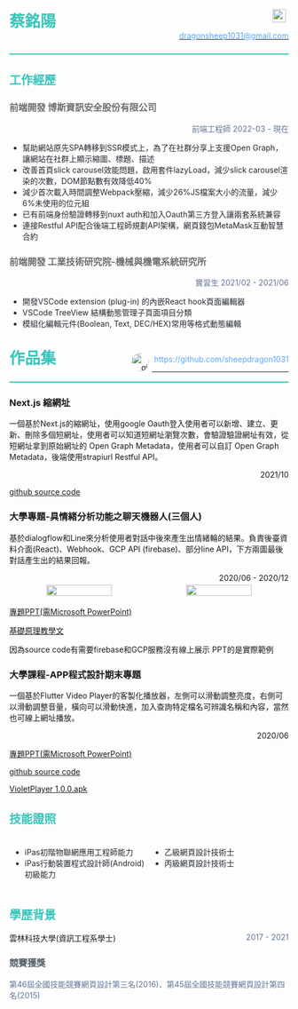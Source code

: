 <div style='font-family: "Alliance No.1",-apple-system,BlinkMacSystemFont,"Segoe UI",Helvetica,Arial,sans-serif,"Apple Color Emoji","Segoe UI Emoji","Segoe UI Symbol";'>
    <div style="display:flex; border-bottom: 2px solid #39C5BB; padding-bottom: .5rem">
    <div style="flex:6;">
     <h1 style="margin: 0; border-bottom: 0px; color: #39C5BB;">蔡銘陽</h1>
    </div>
   <div style="flex:4; text-align: right;">
        <div style="line-height: 3rem">
          <a href="mailto:dragonsheep1031@gmail.com">
              <img src="https://upload.wikimedia.org/wikipedia/commons/thumb/7/7e/Gmail_icon_%282020%29.svg/180px-Gmail_icon_%282020%29.svg.png" style="height:1.5rem; padding: 0 0.333rem;" alt="Gmail_icon" >
              <span style="color: #58a6ff">dragonsheep1031@gmail.com</span>
          </a>
      </div>
    </div>
</div>

    
<h2 style="color: #39C5BB">工作經歷</h2>
    
    
<h3 style="color: #6e6e73">前端開發 博斯資訊安全股份有限公司</h3>

<div style="text-align:right; color: #627597">前端工程師 2022-03 - 現在</div>

<ul style="color: #24292f">
    <li>幫助網站原先SPA轉移到SSR模式上，為了在社群分享上支援Open Graph，讓網站在社群上顯示縮圖、標題、描述</li>
    <li>改善首頁slick carousel效能問題，啟用套件lazyLoad，減少slick carousel渲染的次數，DOM節點數有效降低40%</li>
    <li>減少首次載入時間調整Webpack壓縮，減少26%JS檔案大小的流量，減少6%未使用的位元組</li>
    <li>已有前端身份驗證轉移到nuxt auth和加入Oauth第三方登入讓兩套系統兼容</li>
    <li>連接Restful API配合後端工程師規劃API架構，網頁錢包MetaMask互動智慧合約</li>
</ul>

<h3 style="color: #6e6e73 ">前端開發 工業技術研究院-機械與機電系統研究所</h3>

<div style="text-align:right; color: #627597">實習生 2021/02 - 2021/06</div>

<ul style="color: #24292f">
    <li>開發VSCode extension (plug-in) 的內嵌React hook頁面編輯器</li>
    <li>VSCode TreeView 結構動態管理子頁面項目分類</li>
    <li>模組化編輯元件(Boolean, Text, DEC/HEX)常用等格式動態編輯</li>
</ul>



<div style='font-family: "Alliance No.1",-apple-system,BlinkMacSystemFont,"Segoe UI",Helvetica,Arial,sans-serif,"Apple Color Emoji","Segoe UI Emoji","Segoe UI Symbol";'>

<br>
<div style="display:flex; border-bottom: 2px solid #39C5BB; padding-bottom: 0rem">
    <div style="flex:4;">
     <h1 style="margin: 0; border-bottom: 0px; color: #39C5BB;">作品集</h1>
    </div>
   <div style="flex:6; text-align: right;">
        <div style="line-height: 3rem">
          <a href="https://github.com/sheepdragon1031?tab=repositories">
              <img src="https://avatars.githubusercontent.com/u/17337422?v=4" style="height:2rem; padding: 0 .333rem; border-radius: 100%" alt="githubuser_icon" />
              <span style="color: #58a6ff;vertical-align: text-bottom">https://github.com/sheepdragon1031</span>
          </a>
     	</div>
    </div>
</div>
    
### Next.js 縮網址
一個基於Next.js的縮網址，使用google Oauth登入使用者可以新增、建立、更新、刪除多個短網址，使用者可以知道短網址瀏覽次數，會驗證驗證網址有效，從短網址拿到原始網址的 Open Graph Metadata，使用者可以自訂 Open Graph Metadata，後端使用strapiurl Restful API。

<div style="text-align:right;">2021/10</div>

<div style="text-align:center;display:flex;">
<div style="flex:1"></div>
  
   <div style="flex:1"></div>
</div>


<a href="https://github.com/sheepdragon1031/urlshort">github source code</a>


### 大學專題-具情緒分析功能之聊天機器人(三個人)
基於dialogflow和Line來分析使用者對話中後來產生出情緒輪的結果。負責後臺資料介面(React)、Webhook、GCP API (firebase)、部分line API，下方兩圖最後對話產生出的結果回報。

<div style="text-align:right;">2020/06 - 2020/12</div>

<div style="text-align:center;display:flex;">
   
   <img style="flex:1; padding: 0.25rem" src="https://i.imgur.com/52GVl9J.jpg" width="48%"/>
   <img style="flex:1; padding: 0.25rem" src="https://i.imgur.com/81vCYdO.jpg" width="48%"/>
</div>

<a href="https://docs.google.com/presentation/d/1GLZUXoI3nHv0ZO9JQgUth8rG3tr2Hriw/">專題PPT(需Microsoft PowerPoint)</a>

<a href="https://docs.google.com/presentation/d/1JYxlgMSa4Bn0bLKeLWwBY0jg1BZm8XH3/">基礎原理教學文</a>

因為source code有需要firebase和GCP服務沒有線上展示 PPT的是實際範例

### 大學課程-APP程式設計期末專題
一個基於Flutter Video Player的客製化播放器，左側可以滑動調整亮度，右側可以滑動調整音量，橫向可以滑動快進，加入查詢特定檔名可辨識名稱和內容，當然也可線上網址播放。

<div style="text-align:right;">2020/06</div>


<a href="https://docs.google.com/presentation/d/1mkENPkiUvO5MUohssWWFWw3Vc9-tgIZ8/">專題PPT(需Microsoft PowerPoint)</a>

<a href="https://github.com/sheepdragon1031/VioletPlayer">github source code</a>

<a href="https://drive.google.com/file/d/1B8147r64kbvgGrBJyHt9jXJANrSgVF22">VioletPlayer 1.0.0.apk</a>


<h2 style="color: #39C5BB">技能證照</h2>
    
<div style="text-align:center;display:flex;">
    <div style="flex:1; padding: 0.25rem" width="48%">
        <ul style="color: #24292f; text-align:left">
            <li>iPas初階物聯網應用工程師能力</li>
            <li>iPas行動裝置程式設計師(Android)初級能力</li>
        </ul>
    </div>
    <div style="flex:1; padding: 0.25rem" width="48%">
        <ul style="color: #24292f; text-align:left">
            <li>乙級網頁設計技術士</li>
            <li>丙級網頁設計技術士</li>
        </ul>
    </div>
</div>

    
<h2 style="color: #39C5BB">學歷背景</h2>
<div style="display:flex;">
    <div style="flex:7;">
    雲林科技大學(資訊工程系學士)
    </div>
    
   <div style="flex:3; text-align: right; color: #627597">
        2017 - 2021
    </div>
</div>

<h3 style="color: #57606a ">競賽獲獎</h3>
<div style="color: #627597">
   第46屆全國技能競賽網頁設計第三名(2016)、第45屆全國技能競賽網頁設計第四名(2015)
</div>
</div>

